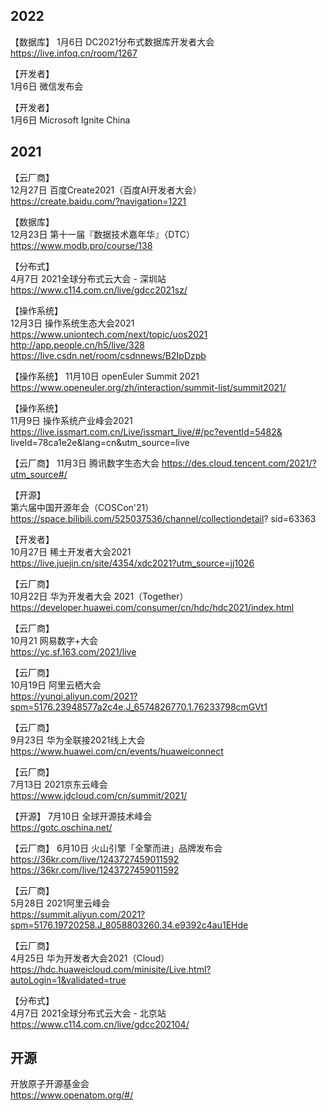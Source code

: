 

## 2022
【数据库】
1月6日 DC2021分布式数据库开发者大会  
https://live.infoq.cn/room/1267  

【开发者】  
1月6日 微信发布会    

【开发者】    
1月6日  Microsoft Ignite China   

## 2021

【云厂商】  
12月27日 百度Create2021（百度AI开发者大会）  
https://create.baidu.com/?navigation=1221  

【数据库】  
12月23日 第十一届『数据技术嘉年华』（DTC）  
https://www.modb.pro/course/138  

【分布式】  
4月7日 2021全球分布式云大会 - 深圳站  
https://www.c114.com.cn/live/gdcc2021sz/  

【操作系统】  
12月3日 操作系统生态大会2021    
https://www.uniontech.com/next/topic/uos2021    
http://app.people.cn/h5/live/328    
https://live.csdn.net/room/csdnnews/B2IpDzpb    

【操作系统】
11月10日 openEuler Summit 2021    
https://www.openeuler.org/zh/interaction/summit-list/summit2021/    

【操作系统】  
11月9日 操作系统产业峰会2021  
https://live.issmart.com.cn/Live/issmart_live/#/pc?eventId=5482&  liveId=78ca1e2e&lang=cn&utm_source=live    

【云厂商】
11月3日 腾讯数字生态大会
https://des.cloud.tencent.com/2021/?utm_source#/   

【开源】  
第六届中国开源年会（COSCon'21）    
https://space.bilibili.com/525037536/channel/collectiondetail?  sid=63363

【开发者】  
10月27日 稀土开发者大会2021  
https://live.juejin.cn/site/4354/xdc2021?utm_source=jj1026  

【云厂商】  
10月22日 华为开发者大会 2021（Together）      
https://developer.huawei.com/consumer/cn/hdc/hdc2021/index.html  

【云厂商】  
10月21 网易数字+大会  
https://yc.sf.163.com/2021/live  

【云厂商】  
10月19日 阿里云栖大会    
https://yunqi.aliyun.com/2021?spm=5176.23948577a2c4e.J_6574826770.1.76233798cmGVt1    

【云厂商】  
9月23日 华为全联接2021线上大会     
https://www.huawei.com/cn/events/huaweiconnect  

【云厂商】    
7月13日 2021京东云峰会  
https://www.jdcloud.com/cn/summit/2021/  

【开源】
7月10日 全球开源技术峰会      
https://gotc.oschina.net/    

【云厂商】
6月10日 火山引擎「全擎而进」品牌发布会    
https://36kr.com/live/1243727459011592  
https://36kr.com/live/1243727459011592  

【云厂商】  
5月28日 2021阿里云峰会  
https://summit.aliyun.com/2021?spm=5176.19720258.J_8058803260.34.e9392c4au1EHde  
 
【云厂商】  
4月25日 华为开发者大会2021（Cloud）  
https://hdc.huaweicloud.com/minisite/Live.html?autoLogin=1&validated=true  

【分布式】  
4月7日 2021全球分布式云大会 - 北京站  
https://www.c114.com.cn/live/gdcc202104/   

## 开源
开放原子开源基金会    
https://www.openatom.org/#/  